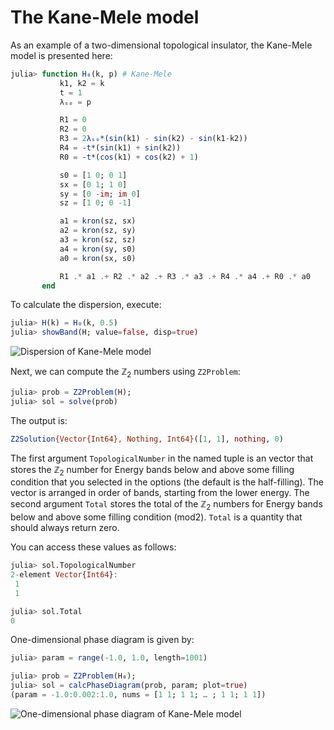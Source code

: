 # The Kane-Mele model

As an example of a two-dimensional topological insulator, the Kane-Mele model is presented here:

```julia
julia> function H₀(k, p) # Kane-Mele
           k1, k2 = k
           t = 1
           λₛₒ = p

           R1 = 0
           R2 = 0
           R3 = 2λₛₒ*(sin(k1) - sin(k2) - sin(k1-k2))
           R4 = -t*(sin(k1) + sin(k2))
           R0 = -t*(cos(k1) + cos(k2) + 1)

           s0 = [1 0; 0 1]
           sx = [0 1; 1 0]
           sy = [0 -im; im 0]
           sz = [1 0; 0 -1]

           a1 = kron(sz, sx)
           a2 = kron(sz, sy)
           a3 = kron(sz, sz)
           a4 = kron(sy, s0)
           a0 = kron(sx, s0)

           R1 .* a1 .+ R2 .* a2 .+ R3 .* a3 .+ R4 .* a4 .+ R0 .* a0
       end
```

To calculate the dispersion, execute:

```julia
julia> H(k) = H₀(k, 0.5)
julia> showBand(H; value=false, disp=true)
```

![Dispersion of Kane-Mele model](https://github.com/KskAdch/TopologicalNumbers.jl/assets/139373570/2a1f8488-0e5b-4d79-be68-88bb2d744910)


Next, we can compute the $\mathbb{Z}_2$ numbers using `Z2Problem`:

```julia
julia> prob = Z2Problem(H);
julia> sol = solve(prob)
```

The output is:

```julia
Z2Solution{Vector{Int64}, Nothing, Int64}([1, 1], nothing, 0)
```

The first argument `TopologicalNumber` in the named tuple is an vector that stores the $\mathbb{Z}_2$ number for Energy bands below and above some filling condition that you selected in the options (the default is the half-filling).
The vector is arranged in order of bands, starting from the lower energy.
The second argument `Total` stores the total of the $\mathbb{Z}_2$ numbers for Energy bands below and above some filling condition (mod2).
`Total` is a quantity that should always return zero.

You can access these values as follows:

```julia
julia> sol.TopologicalNumber
2-element Vector{Int64}:
 1
 1

julia> sol.Total
0
```


One-dimensional phase diagram is given by:

```julia
julia> param = range(-1.0, 1.0, length=1001)

julia> prob = Z2Problem(H₀);
julia> sol = calcPhaseDiagram(prob, param; plot=true)
(param = -1.0:0.002:1.0, nums = [1 1; 1 1; … ; 1 1; 1 1])
```

![One-dimensional phase diagram of Kane-Mele model](https://github.com/KskAdch/TopologicalNumbers.jl/assets/139373570/779bbbb4-78c8-4599-9aba-acfe22553036)
